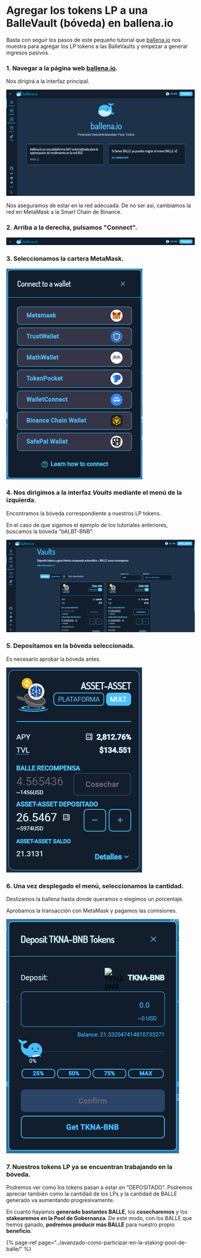 # Agregar los tokens LP a una BalleVault \(bóveda\) en ballena.io

Basta con seguir los pasos de este pequeño tutorial que [ballena.io](https://ballena.io/) nos muestra para agregar los LP tokens a las BalleVaults y empezar a generar ingresos pasivos.



### 1. Navegar a la página web [ballena.io](https://ballena.io/).

Nos dirigirá a la interfaz principal.



![](../../../../../.gitbook/assets/screenshot-2021-05-21-at-14.40.56.png)



Nos aseguramos de estar en la red adecuada. De no ser así, cambiamos la red en MetaMask a la Smart Chain de Binance.



### 2. Arriba a la derecha, pulsamos "Connect".



![](../../../../../.gitbook/assets/screenshot-2021-05-21-at-14.40.56%20%281%29.png)



### 3. Seleccionamos la cartera MetaMask.



![](../../../../../.gitbook/assets/screenshot-2021-05-21-at-14.43.01.png)



### 4. Nos dirigimos a la interfaz _Vaults_ mediante el menú de la izquierda.

Encontramos la bóveda correspondiente a nuestros LP tokens.

En el caso de que sigamos el ejemplo de los tutoriales anteriores, buscamos la bóveda "bALBT-BNB".



![](../../../../../.gitbook/assets/image-4-.png)



### 5. Depositamos en la bóveda seleccionada. 

Es necesario aprobar la bóveda antes.



![](../../../../../.gitbook/assets/image%20%2822%29.png)



### 6. Una vez desplegado el menú, seleccionamos la cantidad.

Deslizamos la ballena hasta donde queramos o elegimos un porcentaje.

Aprobamos la transacción con MetaMask y pagamos las comisiones.



![](../../../../../.gitbook/assets/card2.png)



### 7. Nuestros tokens LP ya se encuentran trabajando en la bóveda.

Podremos ver como los tokens pasan a estar en "DEPOSITADO". Podremos apreciar también como la cantidad de los LPs y la cantidad de BALLE generado va aumentando progresivamente.



En cuanto hayamos **generado bastantes BALLE**, los **cosecharemos** y los **stakearemos en la Pool de Gobernanza**. De este modo, con los BALLE que hemos ganado, **podremos producir más BALLE** para nuestro propio **beneficio**.

{% page-ref page="../avanzado-como-participar-en-la-staking-pool-de-balle/" %}





